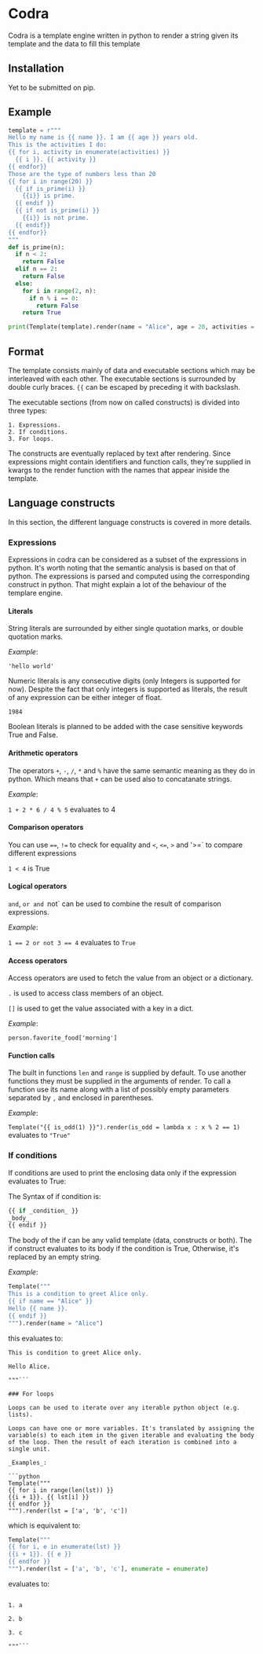 # Codra

Codra is a template engine written in python to render a string given its template and the data to fill this template
## Installation

Yet to be submitted on pip.

## Example

```python
template = r"""
Hello my name is {{ name }}. I am {{ age }} years old.
This is the activities I do:
{{ for i, activity in enumerate(activities) }}
  {{ i }}. {{ activity }}
{{ endfor}}
Those are the type of numbers less than 20
{{ for i in range(20) }}
  {{ if is_prime(i) }}
    {{i}} is prime.
  {{ endif }}
  {{ if not is_prime(i) }}
    {{i}} is not prime.
  {{ endif}}
{{ endfor}}
"""
def is_prime(n):
  if n < 2:
    return False
  elif n == 2:
    return False
  else:
    for i in range(2, n):
      if n % i == 0:
        return False
    return True

print(Template(template).render(name = "Alice", age = 20, activities = ["coding", "playing", "eating"], is_prime = is_prime, enumerate = enumerate))
```

## Format

The template consists mainly of data and executable sections which may be interleaved with each other. The executable sections is surrounded by double curly braces. `{{` can be escaped by preceding it with backslash. 

The executable sections (from now on called constructs) is divided into three types:

	1. Expressions.
	2. If conditions.
	3. For loops.

The constructs are eventually replaced by text after rendering. Since expressions might contain identifiers and function calls, they're supplied in kwargs to the render function with the names that appear iniside the template.

## Language constructs

In this section, the different language constructs is covered in more details.

### Expressions

Expressions in codra can be considered as a subset of the expressions in python. It's worth noting that the semantic analysis is based on that of python. The expressions is parsed and computed using the corresponding construct in python. That might explain a lot of the behaviour of the templare engine.

#### Literals

String literals are surrounded by either single quotation marks, or double quotation marks.

_Example_:

`'hello world'`

Numeric literals is any consecutive digits (only Integers is supported for now). Despite the fact that only integers is supported as literals, the result of any expression can be either integer of float.

`1984`

Boolean literals is planned to be added with the case sensitive keywords True and False.

#### Arithmetic operators

The operators `+`, `-`, `/`, `*` and `%` have the same semantic meaning as they do in python. Which means that `+` can be used also to concatanate strings.

_Example_:

`1 + 2 * 6 / 4 % 5` evaluates to 4

#### Comparison operators

You can use `==`, `!=` to check for equality and `<`, `<=`, `>` and '>=` to compare different expressions

`1 < 4` is True

#### Logical operators

`and`, `or and `not` can be used to combine the result of comparison expressions.

_Example_:

`1 == 2 or not 3 == 4` evaluates to `True`

#### Access operators

Access operators are used to fetch the value from an object or a dictionary. 

`.` is used to access class members of an object.

`[]` is used to get the value associated with a key in a dict.

_Example_:

`person.favorite_food['morning']`

#### Function calls

The built in functions `len` and `range` is supplied by default. To use another functions they must be supplied in the arguments of render. To call a function use its name along with a list of possibly empty parameters separated by `,` and enclosed in parentheses.

_Example_:

`Template("{{ is_odd(1) }}").render(is_odd = lambda x : x % 2 == 1)` evaluates to `"True"`

### If conditions

If conditions are used to print the enclosing data only if the expression evaluates to True:

The Syntax of if condition is:

```python
{{ if _condition_ }}
_body_
{{ endif }}
```
The body of the if can be any valid template (data, constructs or both). The if construct evaluates to its body if the condition is True, Otherwise, it's replaced by an empty string.

_Example_:

```python
Template("""
This is a condition to greet Alice only.
{{ if name == "Alice" }}
Hello {{ name }}.
{{ endif }}
""").render(name = "Alice")
```

this evaluates to:

```"""
This is condition to greet Alice only.

Hello Alice.

"""```

### For loops

Loops can be used to iterate over any iterable python object (e.g. lists).

Loops can have one or more variables. It's translated by assigning the variable(s) to each item in the given iterable and evaluating the body of the loop. Then the result of each iteration is combined into a single unit.

_Examples_:

```python
Template("""
{{ for i in range(len(lst)) }}
{{i + 1}}. {{ lst[i] }}
{{ endfor }}
""").render(lst = ['a', 'b', 'c'])
```
which is equivalent to:

```python
Template("""
{{ for i, e in enumerate(lst) }}
{{i + 1}}. {{ e }}
{{ endfor }}
""").render(lst = ['a', 'b', 'c'], enumerate = enumerate)
```

evaluates to:

```"""

1. a

2. b

3. c

"""```

